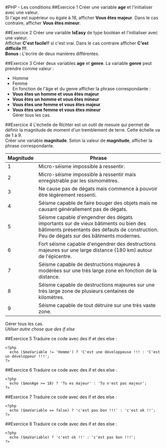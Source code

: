 #PHP - Les conditions
##Exercice 1
Créer une variable **age** et l'initialiser avec une valeur.  
Si l'age est supérieur ou égale à 18, afficher **Vous êtes majeur**. Dans le cas contraire, afficher **Vous êtes mineur**.

##Exercice 2
Créer une variable **IsEasy** de type booléan et l'initialiser avec une valeur.  
Afficher **C'est facile!!** si c'est vrai. Dans le cas contraire afficher **C'est difficile !!!**.  
**Bonus :** L'écrire de deux manières différentes.

##Exercice 3
Créer deux variables **age** et **genre**. La variable **genre** peut prendre comme valeur :
- Homme
- Femme  
En fonction de l'âge et du genre afficher la phrase correspondante :
- **Vous êtes un homme et vous êtes majeur**
- **Vous êtes un homme et vous êtes mineur**
- **Vous êtes une femme et vous êtes majeur**
- **Vous êtes une femme et vous êtes mineur**  
Gérer tous les cas.

##Exercice 4
L'échelle de Richter est un outil de mesure qui permet de définir la magnitude de moment d'un tremblement de terre. Cette échelle va de 1 à 9.  
Créer une variable **magnitude**. Selon la valeur de **magnitude**, afficher la phrase correspondante.  

Magnitude   |   Phrase
------      |    ---
1           |   Micro-séisme impossible à ressentir.
2           |   Micro-séisme impossible à ressentir mais enregistrable par les sismomètres.
3           |   Ne cause pas de dégats mais commence à pouvoir être légèrement ressenti.
4           |   Séisme capable de faire bouger des objets mais ne causant générallement pas de dégats.
5           |   Séisme capable d'engendrer des dégats importants sur de vieux bâtiments ou bien des bâtiments présentants des défauts de construction. Peu de dégats sur des bâtiments modernes.
6           |   Fort séisme capable d'engendrer des destructions majeures sur une large distance (180 km) autour de l'épicentre.  
7           |   Séisme capable de destructions majeures à modérées sur une très large zone en fonction de la distance.
8           |   Séisme capable de destructions majeures sur une très large zone de plusieurs centaines de kilomètres.
9           |   Séisme capable de tout détruire sur une très vaste zone.  

Gérer tous les cas.  
*Utilser autre chose que des if else*

##Exercice 5
Traduire ce code avec des if et des else :  


    <?php
      echo ($maVariable != 'Homme') ? 'C'est une développeuse !!! : 'C'est un développeur !!!';
    ?>

##Exercice 6
Traduire ce code avec des if et des else :  


    <?php
      echo ($monAge >= 18) ? 'Tu es majeur' : 'Tu n'est pas majeur';
    ?>
##Exercice 7
Traduire ce code avec des if et des else :  


    <?php
      echo ($maVariable == false) ? 'c'est pas bon !!!' : 'c'est ok !!';
    ?>
##Exercice 8
Traduire ce code avec des if et des else :  


    <?php
      echo ($maVariable) ? 'c'est ok !!' : 'c'est pas bon !!!';
    ?>

